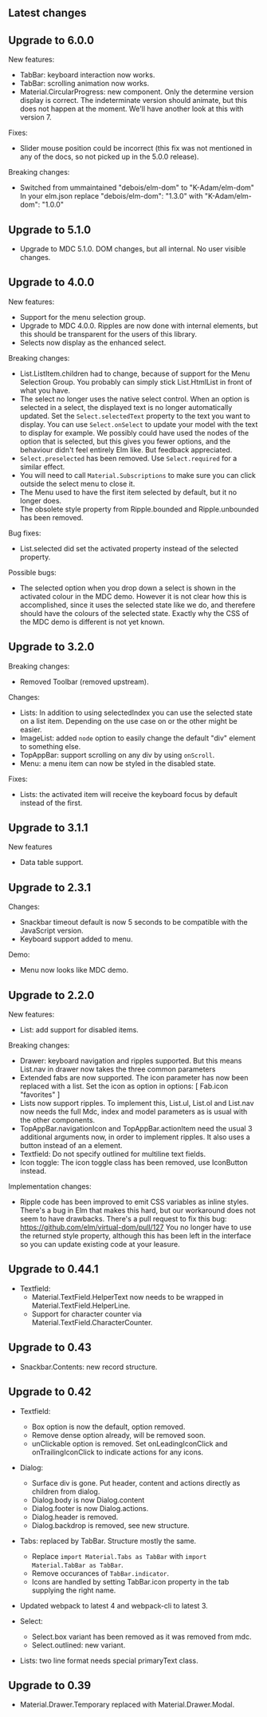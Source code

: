 ## Latest changes


## Upgrade to 6.0.0

New features:
* TabBar: keyboard interaction now works.
* TabBar: scrolling animation now works.
* Material.CircularProgress: new component. Only the determine version
  display is correct. The indeterminate version should animate, but
  this does not happen at the moment. We'll have another look at
  this with version 7.

Fixes:
* Slider mouse position could be incorrect (this fix was not mentioned
  in any of the docs, so not picked up in the 5.0.0 release).

Breaking changes:
* Switched from ummaintained "debois/elm-dom" to "K-Adam/elm-dom"
  In your elm.json replace "debois/elm-dom": "1.3.0" with "K-Adam/elm-dom": "1.0.0"


## Upgrade to 5.1.0

* Upgrade to MDC 5.1.0. DOM changes, but all internal. No user visible changes.



## Upgrade to 4.0.0

New features:
* Support for the menu selection group.
* Upgrade to MDC 4.0.0. Ripples are now done with internal elements,
  but this should be transparent for the users of this library.
* Selects now display as the enhanced select.

Breaking changes:
* List.ListItem.children had to change, because of support for the Menu Selection Group.
  You probably can simply stick List.HtmlList in front of what you have.
* The select no longer uses the native select control. When an option
  is selected in a select, the displayed text is no longer automatically
  updated. Set the `Select.selectedText` property to the text you want
  to display. You can use `Select.onSelect` to update your model with
  the text to display for example.
  We possibly could have used the nodes of the option that is
  selected, but this gives you fewer options, and the behaviour didn't
  feel entirely Elm like. But feedback appreciated.
* `Select.preselected` has been removed. Use `Select.required` for a similar effect.
* You will need to call `Material.Subscriptions` to make sure you can
  click outside the select menu to close it.
* The Menu used to have the first item selected by default, but it no longer does.
* The obsolete style property from Ripple.bounded and Ripple.unbounded has been removed.

Bug fixes:
* List.selected did set the activated property instead of the selected property.

Possible bugs:
* The selected option when you drop down a select is shown in the
  activated colour in the MDC demo. However it is not clear how this
  is accomplished, since it uses the selected state like we do, and
  therefere should have the colours of the selected state.
  Exactly why the CSS of the MDC demo is different is not yet known.


## Upgrade to 3.2.0

Breaking changes:
* Removed Toolbar (removed upstream).

Changes:
* Lists: In addition to using selectedIndex you can use the selected
  state on a list item. Depending on the use case on or the other
  might be easier.
* ImageList: added `node` option to easily change the default "div" element to something else.
* TopAppBar: support scrolling on any div by using `onScroll`.
* Menu: a menu item can now be styled in the disabled state.

Fixes:
* Lists: the activated item will receive the keyboard focus by default instead of the first.


## Upgrade to 3.1.1

New features
* Data table support.


## Upgrade to 2.3.1

Changes:
* Snackbar timeout default is now 5 seconds to be compatible with
  the JavaScript version.
* Keyboard support added to menu.

Demo:
* Menu now looks like MDC demo.


## Upgrade to 2.2.0

New features:
* List: add support for disabled items.

Breaking changes:

* Drawer: keyboard navigation and ripples supported. But this means List.nav in
  drawer now takes the three common parameters
* Extended fabs are now supported. The icon parameter has now been replaced with a list.
  Set the icon as option in options: [ Fab.icon "favorites" ]
* Lists now support ripples. To implement this, List.ul, List.ol and
  List.nav now needs the full Mdc, index and model parameters as is
  usual with the other components.
* TopAppBar.navigationIcon and TopAppBar.actionItem need the usual 3
  additional arguments now, in order to implement ripples. It also
  uses a button instead of an a element.
* Textfield: Do not specify outlined for multiline text fields.
* Icon toggle: The icon toggle class has been removed, use IconButton instead.


Implementation changes:

* Ripple code has been improved to emit CSS variables as inline
  styles. There's a bug in Elm that makes this hard, but our
  workaround does not seem to have drawbacks.
  There's a pull request to fix this bug: https://github.com/elm/virtual-dom/pull/127
  You no longer have to use the returned style property, although this
  has been left in the interface so you can update existing code at your leasure.



## Upgrade to 0.44.1

* Textfield:
  * Material.TextField.HelperText now needs to be wrapped in Material.TextField.HelperLine.
  * Support for character counter via Material.TextField.CharacterCounter.


## Upgrade to 0.43

* Snackbar.Contents: new record structure.


## Upgrade to 0.42

* Textfield:
  * Box option is now the default, option removed.
  * Remove dense option already, will be removed soon.
  * unClickable option is removed. Set onLeadingIconClick and
    onTrailingIconClick to indicate actions for any icons.

* Dialog:
  * Surface div is gone. Put header, content and actions directly as children from dialog.
  * Dialog.body is now Dialog.content
  * Dialog.footer is now Dialog.actions.
  * Dialog.header is removed.
  * Dialog.backdrop is removed, see new structure.

* Tabs: replaced by TabBar. Structure mostly the same.
  * Replace `import Material.Tabs as TabBar` with `import Material.TabBar as TabBar`.
  * Remove occurances of `TabBar.indicator`.
  * Icons are handled by setting TabBar.icon property in the tab supplying the right name.

* Updated webpack to latest 4 and webpack-cli to latest 3.

* Select:
  * Select.box variant has been removed as it was removed from mdc.
  * Select.outlined: new variant.

* Lists: two line format needs special primaryText class.


## Upgrade to 0.39

* Material.Drawer.Temporary replaced with Material.Drawer.Modal.
